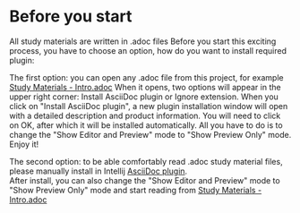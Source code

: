 # Before you start
All study materials are written in .adoc files
Before you start this exciting process, you have to choose an option, how do you want to install required plugin:

The first option: you can open any .adoc file from this project, for example [Study Materials - Intro.adoc](Study%20Materials%20-%20Intro.adoc)
When it opens, two options will appear in the upper right corner: Install AsciiDoc plugin or Ignore extension.
When you click on "Install AsciiDoc plugin", a new plugin installation window will open with a detailed description and product information.
You will need to click on OK, after which it will be installed automatically.
All you have to do is to change the "Show Editor and Preview" mode to "Show Preview Only" mode.
Enjoy it!

The second option: to be able  comfortably read .adoc study material files, please manually install in Intellij [AsciiDoc plugin](https://plugins.jetbrains.com/plugin/7391-asciidoc). \
After install, you can also change the "Show Editor and Preview" mode to "Show Preview Only" mode and start reading from [Study Materials - Intro.adoc](Study%20Materials%20-%20Intro.adoc)